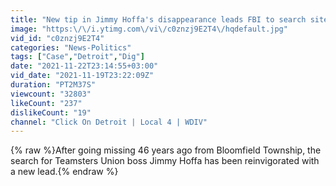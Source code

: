 ```yaml
---
title: "New tip in Jimmy Hoffa's disappearance leads FBI to search site in New Jersey"
image: "https:\/\/i.ytimg.com\/vi\/c0znzj9E2T4\/hqdefault.jpg"
vid_id: "c0znzj9E2T4"
categories: "News-Politics"
tags: ["Case","Detroit","Dig"]
date: "2021-11-22T23:14:55+03:00"
vid_date: "2021-11-19T23:22:09Z"
duration: "PT2M37S"
viewcount: "32803"
likeCount: "237"
dislikeCount: "19"
channel: "Click On Detroit | Local 4 | WDIV"
---
```

{% raw %}After going missing 46 years ago from Bloomfield Township, the search for Teamsters Union boss Jimmy Hoffa has been reinvigorated with a new lead.{% endraw %}

